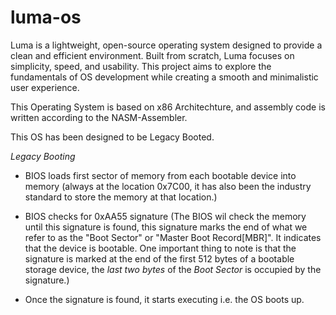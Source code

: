 # luma-os
Luma is a lightweight, open-source operating system designed to provide a clean and efficient environment. Built from scratch, Luma focuses on simplicity, speed, and usability. This project aims to explore the fundamentals of OS development while creating a smooth and minimalistic user experience.

This Operating System is based on x86 Architechture, and assembly code is written according to the NASM-Assembler.

This OS has been designed to be Legacy Booted.

*Legacy Booting*

- BIOS loads first sector of memory from each bootable device into memory (always at the location 0x7C00, it has also been the industry standard to store the memory at that location.)

- BIOS checks for 0xAA55 signature (The BIOS wil check the memory until this signature is found, this signature marks the end of what we refer to as the "Boot Sector" or "Master Boot Record[MBR]". It indicates that the device is bootable. One important thing to note is that the signature is marked at the end of the first 512 bytes of a bootable storage device, the *last two bytes* of the *Boot Sector* is occupied by the signature.)

- Once the signature is found, it starts executing i.e. the OS boots up.
